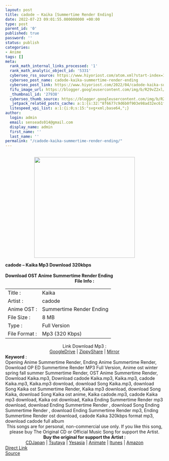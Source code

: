 ```yaml
---
layout: post
title: cadode – Kaika [Summertime Render Ending]
date: 2022-07-23 09:01:55.000000000 +00:00
type: post
parent_id: '0'
published: true
password: ''
status: publish
categories:
- Anime
tags: []
meta:
  rank_math_internal_links_processed: '1'
  rank_math_analytic_object_id: '5331'
  cyberseo_rss_source: https://www.hiyoriost.com/atom.xml?start-index=1
  cyberseo_post_name: cadode-kaika-summertime-render-ending
  cyberseo_post_link: https://www.hiyoriost.com/2022/04/cadode-kaika-summertime-render-ending.html
  fifu_image_url: https://blogger.googleusercontent.com/img/b/R29vZ2xl/AVvXsEhflefQnIuUMp3oUDKwzMOjhs_G1D0KX6khUNxYZKo7_GfJ4HL9t719nVrWK8QghW8reHxSM4wAZA3s0lCBDsVugM1N4SyifJAAb8kAastgvVx6iTrTfAuLoiJc_rzKJvxwbD3qByt2uDkjbfjWkKiXfJ6ujNvBoDmUvdsdxIkfM5f03_xfzPow3Hng/s320/cover%20%2840%29.jpg
  _thumbnail_id: '27938'
  cyberseo_thumb_source: https://blogger.googleusercontent.com/img/b/R29vZ2xl/AVvXsEhflefQnIuUMp3oUDKwzMOjhs_G1D0KX6khUNxYZKo7_GfJ4HL9t719nVrWK8QghW8reHxSM4wAZA3s0lCBDsVugM1N4SyifJAAb8kAastgvVx6iTrTfAuLoiJc_rzKJvxwbD3qByt2uDkjbfjWkKiXfJ6ujNvBoDmUvdsdxIkfM5f03_xfzPow3Hng/s320/cover%20%2840%29.jpg
  _jetpack_related_posts_cache: a:1:{s:32:"8f6677c9d6b0f903e98ad32ec61f8deb";a:2:{s:7:"expires";i:1658610299;s:7:"payload";a:3:{i:0;a:1:{s:2:"id";i:27811;}i:1;a:1:{s:2:"id";i:27939;}i:2;a:1:{s:2:"id";i:27843;}}}}
  litespeed_vpi_list: a:1:{i:0;s:15:"svg+xml;base64,";}
author:
  login: admin
  email: senseads014@gmail.com
  display_name: admin
  first_name: ''
  last_name: ''
permalink: "/cadode-kaika-summertime-render-ending/"
---
```

<div class="separator" style="clear: both;"><a href="https://blogger.googleusercontent.com/img/b/R29vZ2xl/AVvXsEhflefQnIuUMp3oUDKwzMOjhs_G1D0KX6khUNxYZKo7_GfJ4HL9t719nVrWK8QghW8reHxSM4wAZA3s0lCBDsVugM1N4SyifJAAb8kAastgvVx6iTrTfAuLoiJc_rzKJvxwbD3qByt2uDkjbfjWkKiXfJ6ujNvBoDmUvdsdxIkfM5f03_xfzPow3Hng/s640/cover%20%2840%29.jpg" style="display: block; padding: 1em 0; text-align: center; "><img alt border="0" data-original-height="640" data-original-width="640" src="{{ site.baseurl }}/assets/2022/07/cover%20%2840%29.jpg" width="320" /></a></div>
<div class="judulpost">
<b>cadode – Kaika Mp3 Download 320kbps<br />
<br />
Download OST Anime Summertime Render Ending</b>
</div>
<div class="linkdownload" align="center"><b>File Info : </b></div>
<div class="info2" id="Info">
<table>
<tbody>
<tr>
<td class="tablex">Title :</td>
<td>Kaika</td>
</tr>
<tr>
<td class="tablex">Artist :</td>
<td>cadode</td>
</tr>
<tr>
<td class="tablex">Anime OST :</td>
<td>Summertime Render Ending</td>
</tr>
<tr>
<td class="tablex">File Size :</td>
<td>8 MB</td>
</tr>
<tr>
<td class="tablex">Type :</td>
<td>Full Version</td>
</tr>
<tr>
<td class="tablex">File Format :</td>
<td>Mp3 (320 Kbps)</td>
</tr>
</tbody>
</table>
</div>
<div style="text-align: center;">
<div class="smokeddl">
<div class="linkdownload">Link Download Mp3 : </div>
<div class="smokeurl">
<a href="https://drive.google.com/file/d/1O61PuV8x2qImdI1hkUaqhF_5LgtVaQ7I/view?usp=drivesdk" rel="nofollow noopener" target="_blank">GoogleDrive</a> | <a href="https://www71.zippyshare.com/v/025QB6Qa/file.html" rel="nofollow noopener" target="_blank">ZippyShare</a> | <a href="https://mir.cr/0N1IQQCE" rel="nofollow noopener" target="_blank">Mirror</a> </div>
</div>
</div>
<div class="keywordz"><b>Keyword</b> :
<div class="tagser">Opening Anime Summertime Render, Ending Anime Summertime Render, Download OP ED Summertime Render MP3 Full Version, Anime ost winter spring fall summer Summertime Render, OST Anime Summertime Render, Download Kaika.mp3, Download cadode Kaika.mp3, Kaika.mp3, cadode Kaika.mp3, Kaika.mp3 download, download Song Kaika.mp3, download Song Kaika ost Summertime Render, Kaika mp3 download, download Song Kaika, download Song Kaika ost anime, Kaika cadode.mp3, cadode Kaika mp3 download, Kaika ost download, Kaika Ending Summertime Render mp3 download, download Ending Summertime Render , download Song Ending Summertime Render , download Ending Summertime Render mp3, Ending Summertime Render ost download, cadode Kaika 320kbps format mp3, download cadode full album</div>
</div>
<div class="buycd" align="center">This songs are for personal, non-commercial use only. If you like this song, please buy The Original CD or Official Music Song for support the Artist.</div>
<div class="buyat" align="center">
<span class="syclons0"><b>Buy the original for support the Artist : </b><br /> <a href="https://www.cdjapan.co.jp/" target="_blank" rel="noopener">CDJapan</a> | <a href="https://shop.tsutaya.co.jp/" target="_blank" rel="noopener">Tsutaya</a> | <a href="https://www.yesasia.com/" target="_blank" rel="noopener">Yesasia</a> | <a href="https://www.animate-onlineshop.jp/" target="_blank" rel="noopener">Animate</a> | <a href="https://www.apple.com/jp/itunes" target="_blank" rel="noopener">Itunes</a> | <a href="https://amazon.co.jp/" target="_blank" rel="noopener">Amazon</a></span></div>
<link rel="stylesheet" href="https://cdnjs.cloudflare.com/ajax/libs/font-awesome/4.7.0/css/font-awesome.min.css" />
<div class="divbtn"> <a href="https://handymansurrender.com/fihup8buzv?key=94550f7ce39444073321dde3b8782f97" class="btn"><i class="fa fa-download"></i> Direct Link</a> <br /><a href="https://www.hiyoriost.com/2022/04/cadode-kaika-summertime-render-ending.html">Source</a> </div>

